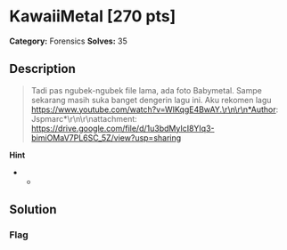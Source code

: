 # KawaiiMetal [270 pts]

**Category:** Forensics
**Solves:** 35

## Description
>Tadi pas ngubek-ngubek file lama, ada foto Babymetal. Sampe sekarang masih suka banget dengerin lagu ini. Aku rekomen lagu https://www.youtube.com/watch?v=WIKqgE4BwAY.\r\n\r\n*Author: Jspmarc*\r\n\r\nattachment: https://drive.google.com/file/d/1u3bdMyIcI8YIq3-bimiOMaV7PL6SC_5Z/view?usp=sharing

**Hint**
* -

## Solution

### Flag

